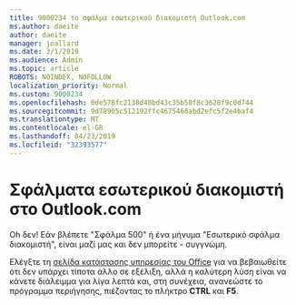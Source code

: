 ```yaml
---
title: 9000234 το σφάλμα εσωτερικού διακομιστή Outlook.com
ms.author: daeite
author: daeite
manager: joallard
ms.date: 3/1/2019
ms.audience: Admin
ms.topic: article
ROBOTS: NOINDEX, NOFOLLOW
localization_priority: Normal
ms.custom: 9000234
ms.openlocfilehash: 0de578fc2138d40bd43c35b50f8c3628f9c0d744
ms.sourcegitcommit: 9d78905c512192ffc4675468abd2efc5f2e4baf4
ms.translationtype: MT
ms.contentlocale: el-GR
ms.lasthandoff: 04/23/2019
ms.locfileid: "32393577"
---
```

# <a name="internal-server-errors-in-outlookcom"></a>Σφάλματα εσωτερικού διακομιστή στο Outlook.com

Oh δεν! Εάν βλέπετε "Σφάλμα 500" ή ένα μήνυμα "Εσωτερικό σφάλμα διακομιστή", είναι μαζί μας και δεν μπορείτε - συγγνώμη.

Ελέγξτε τη [σελίδα κατάστασης υπηρεσίας του Office](https://portal.office.com/servicestatus) για να βεβαιωθείτε ότι δεν υπάρχει τίποτα άλλο σε εξέλιξη, αλλά η καλύτερη λύση είναι να κάνετε διάλειμμα για λίγα λεπτά και, στη συνέχεια, ανανεώστε το πρόγραμμα περιήγησης, πιέζοντας το πλήκτρο **CTRL** και **F5**.